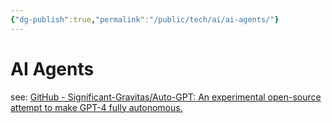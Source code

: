 ```yaml
---
{"dg-publish":true,"permalink":"/public/tech/ai/ai-agents/"}
---
```


# AI Agents

see: [GitHub - Significant-Gravitas/Auto-GPT: An experimental open-source attempt to make GPT-4 fully autonomous.](https://github.com/Significant-Gravitas/Auto-GPT)